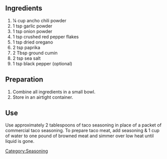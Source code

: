 ## Ingredients

1.  ¼ cup ancho chili powder
2.  1 tsp garlic powder
3.  1 tsp onion powder
4.  1 tsp crushed red pepper flakes
5.  1 tsp dried oregano
6.  2 tsp paprika
7.  2 Tbsp ground cumin
8.  2 tsp sea salt
9.  1 tsp black pepper (optional)

## Preparation

1.  Combine all ingredients in a small bowl.
2.  Store in an airtight container.

## Use

Use approximately 2 tablespoons of taco seasoning in place of a packet
of commercial taco seasoning. To prepare taco meat, add seasoning & 1
cup of water to one pound of browned meat and simmer over low heat until
liquid is gone.

[Category:Seasoning](Category:Seasoning "wikilink")